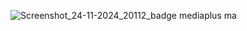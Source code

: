 ![Screenshot_24-11-2024_20112_badge mediaplus ma](https://github.com/user-attachments/assets/dfaff740-2dac-4ffe-a366-61b03cc0fba9)
